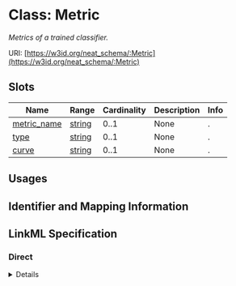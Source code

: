 # Class: Metric
_Metrics of a trained classifier._





URI: [https://w3id.org/neat_schema/:Metric](https://w3id.org/neat_schema/:Metric)



<!-- no inheritance hierarchy -->



## Slots

| Name | Range | Cardinality | Description  | Info |
| ---  | --- | --- | --- | --- |
| [metric_name](metric_name.md) | [string](string.md) | 0..1 | None  | . |
| [type](type.md) | [string](string.md) | 0..1 | None  | . |
| [curve](curve.md) | [string](string.md) | 0..1 | None  | . |


## Usages



## Identifier and Mapping Information









## LinkML Specification

<!-- TODO: investigate https://stackoverflow.com/questions/37606292/how-to-create-tabbed-code-blocks-in-mkdocs-or-sphinx -->

### Direct

<details>
```yaml
name: Metric
description: Metrics of a trained classifier.
from_schema: https://w3id.org/neat_schema
attributes:
  metric_name:
    name: metric_name
    from_schema: https://w3id.org/neat_schema
  type:
    name: type
    from_schema: https://w3id.org/neat_schema
  curve:
    name: curve
    from_schema: https://w3id.org/neat_schema

```
</details>

### Induced

<details>
```yaml
name: Metric
description: Metrics of a trained classifier.
from_schema: https://w3id.org/neat_schema
attributes:
  metric_name:
    name: metric_name
    from_schema: https://w3id.org/neat_schema
    alias: metric_name
    owner: Metric
    range: string
  type:
    name: type
    from_schema: https://w3id.org/neat_schema
    alias: type
    owner: Metric
    range: string
  curve:
    name: curve
    from_schema: https://w3id.org/neat_schema
    alias: curve
    owner: Metric
    range: string

```
</details>